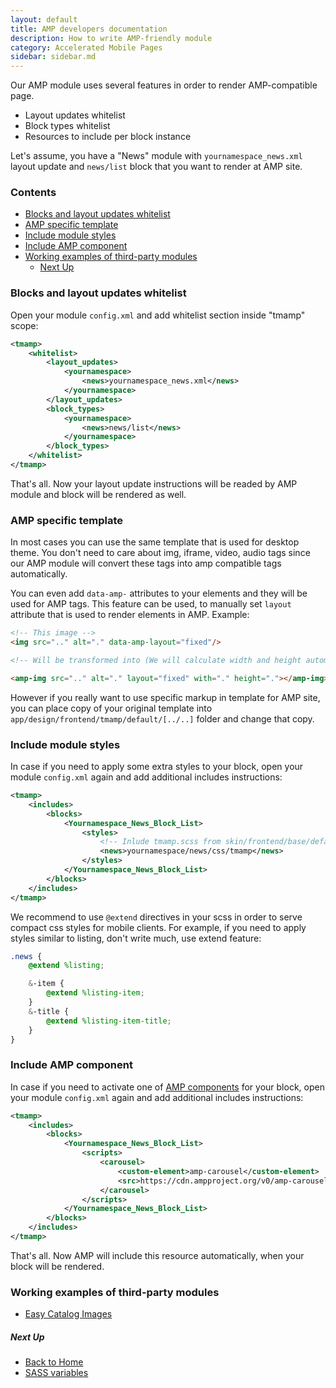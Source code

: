 ```yaml
---
layout: default
title: AMP developers documentation
description: How to write AMP-friendly module
category: Accelerated Mobile Pages
sidebar: sidebar.md
---
```


Our AMP module uses several features in order to render AMP-compatible page.

 -  Layout updates whitelist
 -  Block types whitelist
 -  Resources to include per block instance

Let's assume, you have a "News" module with `yournamespace_news.xml` layout
update and `news/list` block that you want to render at AMP site.

### Contents

<!-- MarkdownTOC -->

- [Blocks and layout updates whitelist](#blocks-and-layout-updates-whitelist)
- [AMP specific template](#amp-specific-template)
- [Include module styles](#include-module-styles)
- [Include AMP component](#include-amp-component)
- [Working examples of third-party modules](#working-examples-of-third-party-modules)
    - [Next Up](#next-up)

<!-- /MarkdownTOC -->

### Blocks and layout updates whitelist

Open your module `config.xml` and add whitelist section inside "tmamp" scope:

```xml
<tmamp>
    <whitelist>
        <layout_updates>
            <yournamespace>
                <news>yournamespace_news.xml</news>
            </yournamespace>
        </layout_updates>
        <block_types>
            <yournamespace>
                <news>news/list</news>
            </yournamespace>
        </block_types>
    </whitelist>
</tmamp>
```

That's all. Now your layout update instructions will be readed by AMP module
and block will be rendered as well.

### AMP specific template

In most cases you can use the same template that is used for desktop theme. You
don't need to care about img, iframe, video, audio tags since our AMP module will
convert these tags into amp compatible tags automatically.

You can even add `data-amp-` attributes to your elements and they will be
used for AMP tags. This feature can be used, to manually set `layout`
attribute that is used to render elements in AMP. Example:

```html
<!-- This image -->
<img src=".." alt="." data-amp-layout="fixed"/>

<!-- Will be transformed into (We will calculate width and height automatically): -->

<amp-img src=".." alt="." layout="fixed" with="." height="."></amp-img>
```

However if you really want to use specific markup in template for AMP site, you
can place copy of your original template into `app/design/frontend/tmamp/default/[../..]`
folder and change that copy.

### Include module styles

In case if you need to apply some extra styles to your block, open your module
`config.xml` again and add additional includes instructions:

```xml
<tmamp>
    <includes>
        <blocks>
            <Yournamespace_News_Block_List>
                <styles>
                    <!-- Inlude tmamp.scss from skin/frontend/base/default/yournamespace/news/css folder -->
                    <news>yournamespace/news/css/tmamp</news>
                </styles>
            </Yournamespace_News_Block_List>
        </blocks>
    </includes>
</tmamp>
```

We recommend to use `@extend` directives in your scss in order to serve compact
css styles for mobile clients. For example, if you need to apply styles similar
to listing, don't write much, use extend feature:

```scss
.news {
    @extend %listing;

    &-item {
        @extend %listing-item;
    }
    &-title {
        @extend %listing-item-title;
    }
}
```

### Include AMP component

In case if you need to activate one of [AMP components][amp_components] for your
block, open your module `config.xml` again and add additional includes
instructions:

```xml
<tmamp>
    <includes>
        <blocks>
            <Yournamespace_News_Block_List>
                <scripts>
                    <carousel>
                        <custom-element>amp-carousel</custom-element>
                        <src>https://cdn.ampproject.org/v0/amp-carousel-0.1.js</src>
                    </carousel>
                </scripts>
            </Yournamespace_News_Block_List>
        </blocks>
    </includes>
</tmamp>
```

That's all. Now AMP will include this resource automatically, when your block
will be rendered.

### Working examples of third-party modules

 -  [Easy Catalog Images](https://github.com/tmhub/easycatalogimg/)

##### Next Up

 -  [Back to Home](/m1/extensions/amp/)
 -  [SASS variables](/m1/extensions/amp/customization/design/sass-variables/)

[amp_components]: https://www.ampproject.org/docs/reference/components
